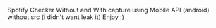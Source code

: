 Spotify Checker Without and With capture using Mobile API (android) without src (i didn't want leak it) Enjoy :)
